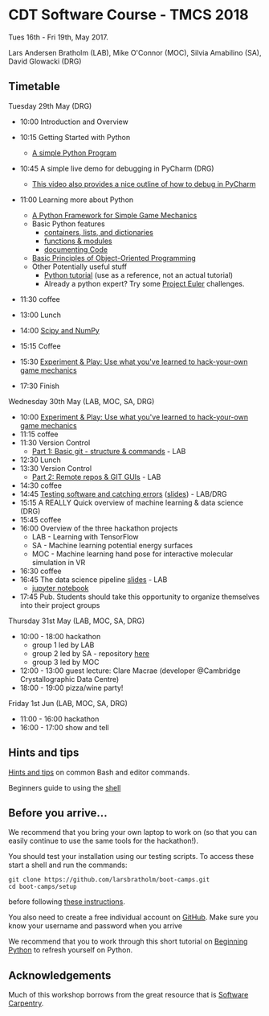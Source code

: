 # CDT Software Course - TMCS 2018

Tues 16th - Fri 19th, May 2017.

Lars Andersen Bratholm (LAB), Mike O'Connor (MOC), Silvia Amabilino (SA), David Glowacki (DRG)

## Timetable

Tuesday 29th May (DRG)

* 10:00 Introduction and Overview
* 10:15 Getting Started with Python
    * [A simple Python Program](outlines/gettingStarted.md)
* 10:45 A simple live demo for debugging in PyCharm (DRG)
    * [This video also provides a nice outline of how to debug in PyCharm](https://www.youtube.com/watch?v=BBPoInSOiOY)
    
* 11:00 Learning more about Python
    * [A Python Framework for Simple Game Mechanics](outlines/I-pyGlet-GameMechanics.md)
    * Basic Python features
      * [containers, lists, and dictionaries](python/1_lists_and_dictionaries.md)
      * [functions & modules](python/2_functions_and_modules.md)
      * [documenting Code](python/3_documenting_code.md)
    * [Basic Principles of Object-Oriented Programming](python/4_object_orientation.md)
    * Other Potentially useful stuff 
      * [Python tutorial](https://docs.python.org/3/tutorial/index.html) (use as a reference, not an actual tutorial) 
      * Already a python expert? Try some [Project Euler](https://projecteuler.net/) challenges.    

* 11:30 coffee
* 13:00 Lunch
* 14:00 [Scipy and NumPy](python/5_numpy.md)
* 15:15 Coffee 
* 15:30 [Experiment & Play: Use what you've learned to hack-your-own game mechanics](outlines/II-pyGlet-GameMechanics.md)
* 17:30 Finish 

Wednesday 30th May (LAB, MOC, SA, DRG)

* 10:00 [Experiment & Play: Use what you've learned to hack-your-own game mechanics](outlines/II-pyGlet-GameMechanics.md)
* 11:15 coffee
* 11:30 Version Control 
    * [Part 1: Basic git - structure & commands](outlines/git-outline.md#git-and-version-control) - LAB
* 12:30 Lunch
* 13:30 Version Control 
    * [Part 2: Remote repos & GIT GUIs](outlines/git-outline.md#part-2) - LAB
* 14:30 coffee
* 14:45 [Testing software and catching errors](testing/README.md) ([slides](testing/slides.pdf)) - LAB/DRG
* 15:15 A REALLY Quick overview of machine learning & data science (DRG)
* 15:45 coffee
* 16:00 Overview of the three hackathon projects
    * LAB - Learning with TensorFlow
    * SA  - Machine learning potential energy surfaces
    * MOC - Machine learning hand pose for interactive molecular simulation in VR
* 16:30 coffee
* 16:45 The data science pipeline [slides](https://gitpitch.com/larsbratholm/boot-camps/pipeline?p=pipeline) - LAB
    * [jupyter notebook](https://github.com/RobertArbon/pipeline_example/blob/master/Data%20science%20pipeline.ipynb)
* 17:45 Pub. Students should take this opportunity to organize themselves into their project groups

Thursday 31st May (LAB, MOC, SA, DRG)

* 10:00 - 18:00 hackathon
    * group 1 led by LAB 
    * group 2 led by SA - repository [here](https://bitbucket.org/SilviaAmAm/tmcs_2018/src/master/)  
    * group 3 led by MOC 
* 12:00 - 13:00 guest lecture: Clare Macrae (developer @Cambridge Crystallographic Data Centre)
* 18:00 - 19:00 pizza/wine party!

Friday 1st Jun (LAB, MOC, SA, DRG)
 
* 11:00 - 16:00 hackathon
* 16:00 - 17:00 show and tell


## Hints and tips

[Hints and tips](outlines/hints_and_tips.md) on common Bash and editor commands.

Beginners guide to using the [shell](shell/README.md)
## Before you arrive...

We recommend that you bring your own laptop to work on (so 
that you can easily continue to use the same tools for the hackathon!).

You should test your installation using our testing scripts. To access these start a shell and run the 
commands:

    git clone https://github.com/larsbratholm/boot-camps.git
    cd boot-camps/setup

before following [these instructions](setup/README.md).

You also need to create a free individual account on 
[GitHub](https://github.com/join). Make sure 
you know your username and password when you arrive

We recommend that you to work through this short tutorial on 
[Beginning Python](http://chryswoods.com/beginning_python) to refresh yourself on Python. 

## Acknowledgements 

Much of this workshop borrows from the great resource that is [Software Carpentry](https://software-carpentry.org/).
